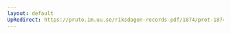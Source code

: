 ```yaml
---
layout: default
UpRedirect: https://pruto.im.uu.se/riksdagen-records-pdf/1874/prot-1874--fk--119/prot-1874--fk--119_000.pdf
---
```

